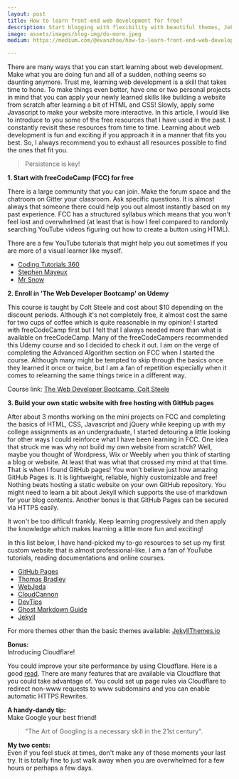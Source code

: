 ```yaml
---
layout: post
title: How to learn front-end web development for free?
description: Start blogging with flexibility with beautiful themes, Jekyll, custom domain and DNS provider of your choice.
image: assets/images/blog-img/do-more.jpeg
medium: https://medium.com/@evanzhoe/how-to-learn-front-end-web-development-for-free-8c82f4ad774f

---
```

There are many ways that you can start learning about web development. Make what you are doing fun and all of a sudden, nothing seems so daunting anymore. Trust me, learning web development is a skill that takes time to hone. To make things even better, have one or two personal projects in mind that you can apply your newly learned skills like building a website from scratch after learning a bit of HTML and CSS! Slowly, apply some Javascript to make your website more interactive. In this article, I would like to introduce to you some of the free resources that I have used in the past. I constantly revisit these resources from time to time. Learning about web development is fun and exciting if you approach it in a manner that fits you best. So, I always recommend you to exhaust all resources possible to find the ones that fit you.

>Persistence is key!


**1. Start with freeCodeCamp (FCC) for free**

 There is a large community that you can join. Make the forum space and the chatroom on Gitter your classroom. Ask specific questions. It is almost always that someone there could help you out almost instantly based on my past experience. FCC has a structured syllabus which means that you won't feel lost and overwhelmed (at least that is how I feel compared to randomly searching YouTube videos figuring out how to create a button using HTML).

There are a few YouTube tutorials that might help you out sometimes if you are more of a visual learner like myself.

- [Coding Tutorials 360](https://www.youtube.com/user/pizzapokerguy87)
- [Stephen Mayeux](https://www.youtube.com/user/MrSteveMayeux)
- [Mr Snow](https://www.youtube.com/user/SnowmanSpeaks)

**2. Enroll in 'The Web Developer Bootcamp' on Udemy**

 This course is taught by Colt Steele and cost about $10 depending on the discount periods. Although it's not completely free, it almost cost the same for two cups of coffee which is quite reasonable in my opinion! I started with freeCodeCamp first but I felt that I always needed more than what is available on freeCodeCamp. Many of the freeCodeCampers recommended this Udemy course and so I decided to check it out. I am on the verge of completing the Advanced Algorithm section on FCC when I started the course. Although many might be tempted to skip through the basics once they learned it once or twice, but I am a fan of repetition especially when it comes to relearning the same things twice in a different way.

Course link: [The Web Developer Bootcamp, Colt Steele](https://www.udemy.com/the-web-developer-bootcamp/)

**3. Build your own static website with free hosting with GitHub pages**

 After about 3 months working on the mini projects on FCC and completing the basics of HTML, CSS, Javascript and jQuery while keeping up with my college assignments as an undergraduate, I started detouring a little looking for other ways I could reinforce what I have been learning in FCC. One idea that struck me was why not build my own website from scratch? Well, maybe you thought of Wordpress, Wix or Weebly when you think of starting a blog or website. At least that was what that crossed my mind at that time. That is when I found GitHub pages! You won't believe just how amazing GitHub Pages is. It is lightweight, reliable, highly customizable and free! Nothing beats hosting a static website on your own GitHub repository. You might need to learn a bit about Jekyll which supports the use of markdown for your blog contents. Another bonus is that GitHub Pages can be secured via HTTPS easily.

It won't be too difficult frankly. Keep learning progressively and then apply the knowledge which makes learning a little more fun and exciting!

In this list below, I have hand-picked my to-go resources to set up my first custom website that is almost professional-like. I am a fan of YouTube tutorials, reading documentations and online courses.

- [GitHub Pages](https://pages.github.com)
- [Thomas Bradley](https://www.youtube.com/watch?v=oiNVQ9Zjy4o&list=PLWjCJDeWfDdfVEcLGAfdJn_HXyM4Y7_k-)
- [WebJeda](https://www.youtube.com/results?search_query=webjeda)
- [CloudCannon](https://www.youtube.com/watch?v=_f4aly6xblQ&list=PLrxYIq_0LFJc0TfNbv24cuFD1IaUtkzrh)
- [DevTips](https://www.youtube.com/playlist?list=PLqGj3iMvMa4KQZUkRjfwMmTq_f1fbxerI)
- [Ghost Markdown Guide](https://help.ghost.org/hc/en-us/articles/224410728-Markdown-Guide)
- [Jekyll](https://jekyllrb.com)

For more themes other than the basic themes available:
[JekyllThemes.io](https://jekyllthemes.io)

**Bonus:**  
Introducing Cloudflare!

You could improve your site performance by using Cloudflare.
Here is a good [read](https://blog.cloudflare.com/secure-and-fast-github-pages-with-cloudflare/). There are many features that are available via Cloudflare that you could take advantage of. You could set up page rules via Cloudflare to redirect non-www requests to www subdomains and you can enable automatic HTTPS Rewrites.


**A handy-dandy tip:**     
Make Google your best friend!
>"The Art of Googling is a necessary skill in the 21st century".



**My two cents:**  
Even if you feel stuck at times, don't make any of those moments your last try.
It is totally fine to just walk away when you are overwhelmed for a few hours or perhaps a few days.
